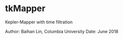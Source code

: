 # tkMapper 
Kepler-Mapper with time filtration   


Author: Baihan Lin, Columbia University
Date: June 2018
